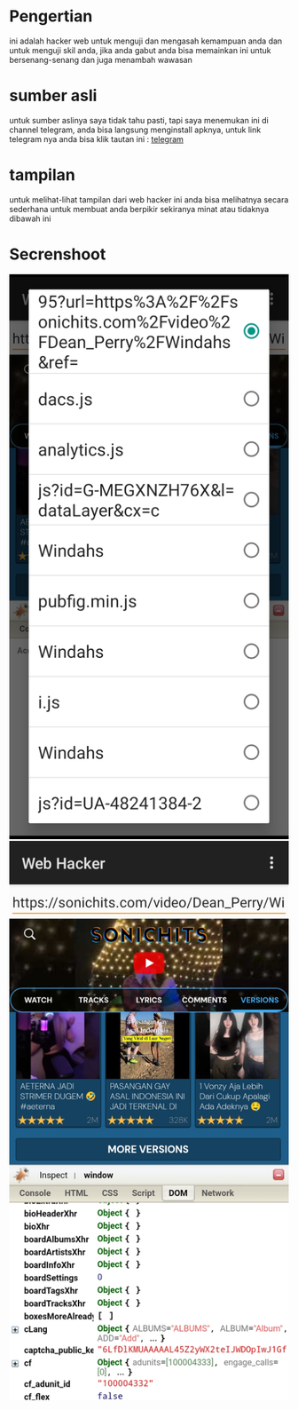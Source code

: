 # Pengertian
ini adalah hacker web untuk menguji dan mengasah kemampuan anda dan untuk menguji skil anda, jika anda gabut anda bisa memainkan ini untuk bersenang-senang dan juga menambah wawasan

# sumber asli
untuk sumber aslinya saya tidak tahu pasti, tapi saya menemukan ini di channel telegram, anda bisa langsung menginstall apknya, untuk link telegram nya anda bisa klik tautan ini :
[telegram](tme.allusableapps)

# tampilan 
untuk melihat-lihat tampilan dari web hacker ini anda bisa melihatnya secara sederhana untuk membuat anda berpikir sekiranya minat atau tidaknya dibawah ini
# Secrenshoot
![image](https://github.com/Zeion-Gonzalez/H4cker-web/blob/master/test.jpg)     
![image](https://github.com/Zeion-Gonzalez/H4cker-web/blob/master/tyst.jpg)
